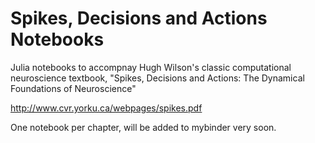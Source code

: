# Spikes, Decisions and Actions Notebooks

Julia notebooks to accompnay Hugh Wilson's classic computational neuroscience textbook, "Spikes, Decisions and Actions: The Dynamical Foundations of Neuroscience"

http://www.cvr.yorku.ca/webpages/spikes.pdf

One notebook per chapter, will be added to mybinder very soon. 
